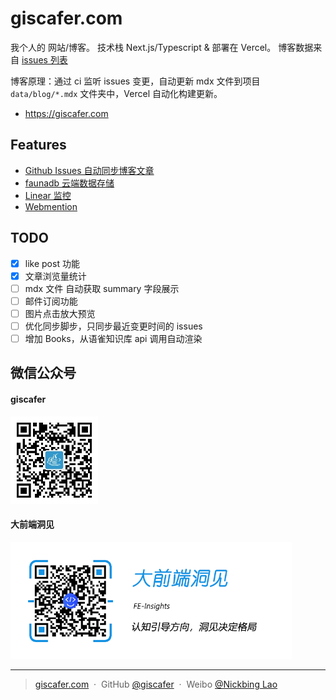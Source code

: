 # giscafer.com

我个人的 网站/博客。 技术栈 Next.js/Typescript & 部署在 Vercel。 博客数据来自 [issues 列表](https://github.com/giscafer/blog/issues)

博客原理：通过 ci 监听 issues 变更，自动更新 mdx 文件到项目 `data/blog/*.mdx` 文件夹中，Vercel 自动化构建更新。

- https://giscafer.com

## Features

- [Github Issues 自动同步博客文章](https://mp.weixin.qq.com/s/sMNC20ei_J0XcVdJ0v3Fjw)
- [faunadb 云端数据存储](https://fauna.com/)
- [Linear 监控](https://linear.app/)
- [Webmention](https://webmention.io/)

## TODO

- [x] like post 功能
- [x] 文章浏览量统计
- [ ] mdx 文件 自动获取 summary 字段展示
- [ ] 邮件订阅功能
- [ ] 图片点击放大预览
- [ ] 优化同步脚步，只同步最近变更时间的 issues
- [ ] 增加 Books，从语雀知识库 api 调用自动渲染

## 微信公众号

#### giscafer

<img src="./public/qrcode_for_giscafer.jpg" width="140"/>

#### 大前端洞见

<img src="./public/feinsight.jpg" width="450"/>

---

> [giscafer.com](http://giscafer.com) &nbsp;&middot;&nbsp;
> GitHub [@giscafer](https://github.com/giscafer) &nbsp;&middot;&nbsp;
> Weibo [@Nickbing Lao](https://weibo.com/laohoubin)

